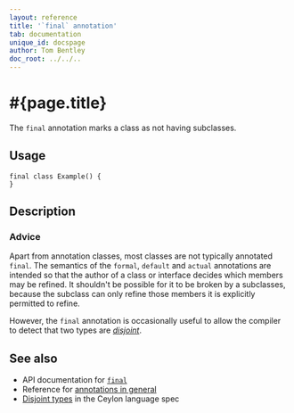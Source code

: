 ```yaml
---
layout: reference
title: '`final` annotation'
tab: documentation
unique_id: docspage
author: Tom Bentley
doc_root: ../../..
---
```


# #{page.title}

The `final` annotation marks a class as not having subclasses.

## Usage

<!-- try: -->
    final class Example() {
    }

## Description

### Advice

Apart from annotation classes, most classes are not typically 
annotated `final`. The semantics of the `formal`, `default` and 
`actual` annotations are intended so that the author of a class 
or interface decides which members may be refined. It shouldn't 
be possible for it to be broken by a subclasses, because the 
subclass can only refine those members it is explicitly permitted 
to refine.

However, the `final` annotation is occasionally useful to allow
the compiler to detect that two types are 
[_disjoint_](#{site.urls.spec_current}#disjointtypes).

## See also

* API documentation for [`final`](#{site.urls.apidoc_current}/index.html#final)
* Reference for [annotations in general](../../structure/annotation/)
* [Disjoint types](#{site.urls.spec_current}#disjointtypes) in the 
  Ceylon language spec

